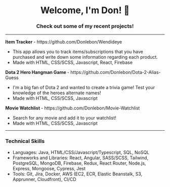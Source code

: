 <h1 align="center">Welcome, I'm Don! 🤙 </h1>


<h3 align="center"><strong>Check out some of my recent projects! </strong></h3>

<hr>

<p align = "left"> 
<strong> Item Tracker </strong> - https://github.com/Donlebon/Wendideye
</p>

<ul> 
<li>This app allows you to track items/subscriptions that you have purchased and write down some information regarding each product.</li>
<li>Made with HTML, CSS/SCSS, Javascript, React, Firebase </li>
</ul>

<p align = "left">
<strong> Dota 2 Hero Hangman Game </strong> - 
https://github.com/Donlebon/Dota-2-Alias-Guess
</p>

<ul> 
<li>I'm a big fan of Dota 2 and wanted to create a trivia game! Test your knowledge of the heroes alternate names! </li>
<li>Made with HTML, CSS/SCSS, Javascript </li>
</ul>

<p align = "left">
<strong> Movie Watchlist </strong> - 
https://github.com/Donlebon/Movie-Watchlist
</p>


<ul> 
<li>Search for any movie and add it to your watchlist!</li>
<li>Made with HTML, CSS/SCSS, Javascript </li>
</ul>

<hr>

<h3 align="left">Technical Skills</h3>

<ul> 
<li>Languages: Java, HTML/CSS/Javascript/Typescript, SQL, NoSQL</li>
<li>Frameworks and Libraries: React, Angular, SASS/SCSS, Tailwind, PostgreSQL, MongoDB, Firebase,
Redux, React Router, Node.js, Express, Mongoose, Cypress, Jest</li>
<li>Tools: Git, Jira, Docker, AWS (EC2, ECR, Elastic Beanstalk, S3, Apprunner, Cloudfront), CI/CD</li>
</ul>




